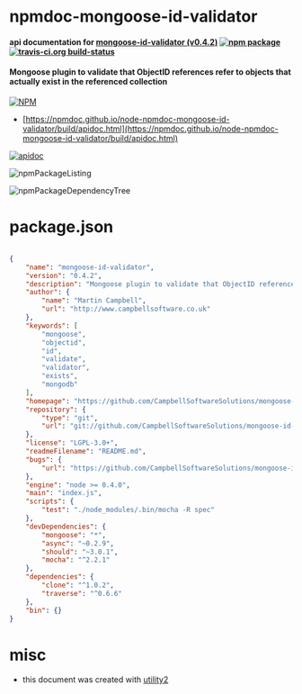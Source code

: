 # npmdoc-mongoose-id-validator

#### api documentation for  [mongoose-id-validator (v0.4.2)](https://github.com/CampbellSoftwareSolutions/mongoose-id-validator)  [![npm package](https://img.shields.io/npm/v/npmdoc-mongoose-id-validator.svg?style=flat-square)](https://www.npmjs.org/package/npmdoc-mongoose-id-validator) [![travis-ci.org build-status](https://api.travis-ci.org/npmdoc/node-npmdoc-mongoose-id-validator.svg)](https://travis-ci.org/npmdoc/node-npmdoc-mongoose-id-validator)

#### Mongoose plugin to validate that ObjectID references refer to objects that actually exist in the referenced collection

[![NPM](https://nodei.co/npm/mongoose-id-validator.png?downloads=true&downloadRank=true&stars=true)](https://www.npmjs.com/package/mongoose-id-validator)

- [https://npmdoc.github.io/node-npmdoc-mongoose-id-validator/build/apidoc.html](https://npmdoc.github.io/node-npmdoc-mongoose-id-validator/build/apidoc.html)

[![apidoc](https://npmdoc.github.io/node-npmdoc-mongoose-id-validator/build/screenCapture.buildCi.browser.%252Ftmp%252Fbuild%252Fapidoc.html.png)](https://npmdoc.github.io/node-npmdoc-mongoose-id-validator/build/apidoc.html)

![npmPackageListing](https://npmdoc.github.io/node-npmdoc-mongoose-id-validator/build/screenCapture.npmPackageListing.svg)

![npmPackageDependencyTree](https://npmdoc.github.io/node-npmdoc-mongoose-id-validator/build/screenCapture.npmPackageDependencyTree.svg)



# package.json

```json

{
    "name": "mongoose-id-validator",
    "version": "0.4.2",
    "description": "Mongoose plugin to validate that ObjectID references refer to objects that actually exist in the referenced collection",
    "author": {
        "name": "Martin Campbell",
        "url": "http://www.campbellsoftware.co.uk"
    },
    "keywords": [
        "mongoose",
        "objectid",
        "id",
        "validate",
        "validator",
        "exists",
        "mongodb"
    ],
    "homepage": "https://github.com/CampbellSoftwareSolutions/mongoose-id-validator",
    "repository": {
        "type": "git",
        "url": "git://github.com/CampbellSoftwareSolutions/mongoose-id-validator"
    },
    "license": "LGPL-3.0+",
    "readmeFilename": "README.md",
    "bugs": {
        "url": "https://github.com/CampbellSoftwareSolutions/mongoose-id-validator/issues"
    },
    "engine": "node >= 0.4.0",
    "main": "index.js",
    "scripts": {
        "test": "./node_modules/.bin/mocha -R spec"
    },
    "devDependencies": {
        "mongoose": "*",
        "async": "~0.2.9",
        "should": "~3.0.1",
        "mocha": "^2.2.1"
    },
    "dependencies": {
        "clone": "^1.0.2",
        "traverse": "^0.6.6"
    },
    "bin": {}
}
```



# misc
- this document was created with [utility2](https://github.com/kaizhu256/node-utility2)
